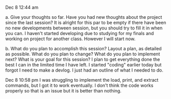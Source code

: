 Dec 8 12:44 am 

a. Give your thoughts so far. Have you had new thoughts about the project since the last session? 
It is alright for this par to be empty if there have been no new developments between session, but you should try to fill it in when you can. 
I haven't started developing due to studying for my finals and working on project for another class. However I will start now.

b. What do you plan to accomplish this session? Layout a plan, as detailed as possible. What do you plan to change? 
What do you plan to implement next? What is your goal for this session?
I plan to get everything done the best I can in the limited time I have left. I started "coding" earlier today but forgot I need to make a devlog. I just had an outline of what I needed to do.

Dec 8 10:58 pm
I was struggling to implement the load, print, and extract commands, but I got it to work eventually. I don't think the code works properly so that is an issue but it is better than nothing.

